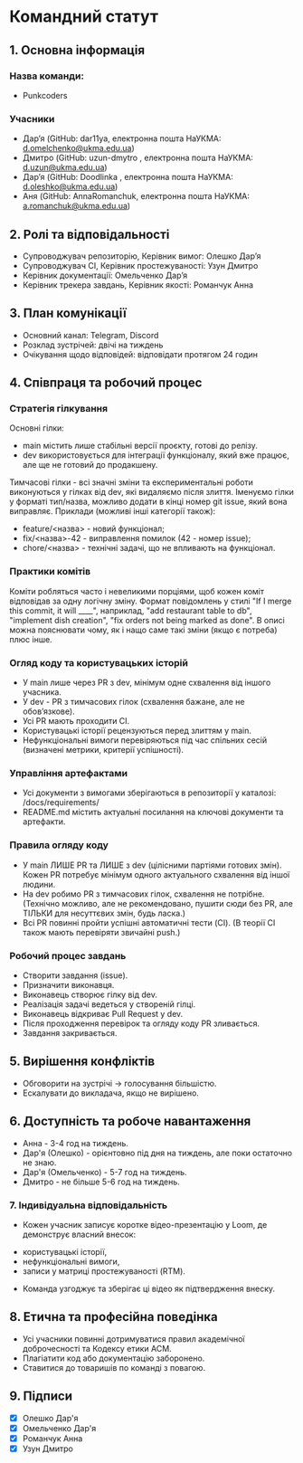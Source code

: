 # Командний статут

## 1. Основна інформація
### Назва команди: 
- Punkcoders
  
### Учасники

- Дар’я (GitHub: dar11ya, електронна пошта НаУКМА: [d.omelchenko@ukma.edu.ua](d.omelchenko@ukma.edu.ua))
- Дмитро (GitHub: uzun-dmytro , електронна пошта НаУКМА: [d.uzun@ukma.edu.ua](d.uzun@ukma.edu.ua))
- Дар’я (GitHub: Doodlinka , електронна пошта НаУКМА: [d.oleshko@ukma.edu.ua](d.oleshko@ukma.edu.ua))
- Аня (GitHub: AnnaRomanchuk, електронна пошта НаУКМА: [a.romanchuk@ukma.edu.ua](a.romanchuk@ukma.edu.ua))

## 2. Ролі та відповідальності

- Супроводжувач репозиторію, Керівник вимог: Олешко Дар’я
- Супроводжувач CI, Керівник простежуваності: Узун Дмитро
- Керівник документації: Омельченко Дар’я
- Керівник трекера завдань, Керівник якості: Романчук Анна

## 3. План комунікації

- Основний канал: Telegram, Discord
- Розклад зустрічей: двічі на тиждень
- Очікування щодо відповідей: відповідати протягом 24 годин

## 4. Співпраця та робочий процес

### Стратегія гілкування

Основні гілки:

- main містить лише стабільні версії проєкту, готові до релізу.
- dev використовується для інтеграції функціоналу, який вже працює, але ще не готовий до продакшену.

Тимчасові гілки - всі значні зміни та експериментальні роботи виконуються у гілках від dev, які видаляємо після злиття. Іменуємо гілки у форматі тип/назва, можливо додати в кінці номер git issue, який вона виправляє. Приклади (можливі інші категорії також):

- feature/<назва> -  новий функціонал;
- fix/<назва>-42 - виправлення помилок (42 - номер issue);
- chore/<назва> - технічні задачі, що не впливають на функціонал.

### Практики комітів

Коміти робляться часто і невеликими порціями, щоб кожен коміт відповідав за одну логічну зміну. Формат повідомлень у стилі "If I merge this commit, it will ____", наприклад, "add restaurant table to db", "implement dish creation", "fix orders not being marked as done". В описі можна пояснювати чому, як і нащо саме такі зміни (якщо є потреба) плюс інше.

### Огляд коду та користувацьких історій

- У main лише через PR з dev, мінімум одне схвалення від іншого учасника.
- У dev - PR з тимчасових гілок (схвалення бажане, але не обов’язкове).
- Усі PR мають проходити CI.
- Користувацькі історії рецензуються перед злиттям у main.
- Нефункціональні вимоги перевіряються під час спільних сесій (визначені метрики, критерії успішності).

### Управління артефактами
- Усі документи з вимогами зберігаються в репозиторії у каталозі: /docs/requirements/
- README.md містить актуальні посилання на ключові документи та артефакти.

### Правила огляду коду

- У main ЛИШЕ PR та ЛИШЕ з dev (цілісними партіями готових змін). Кожен PR потребує мінімум одного актуального схвалення від іншої людини.
- На dev робимо PR з тимчасових гілок, схвалення не потрібне. (Технічно можливо, але не рекомендовано, пушити сюди без PR, але ТІЛЬКИ для несуттєвих змін, будь ласка.)
- Всі PR повинні пройти успішні автоматичні тести (CI). (В теорії CI також мають перевіряти звичайні push.)

### Робочий процес завдань

- Створити завдання (issue).
- Призначити виконавця.
- Виконавець створює гілку від dev.
- Реалізація задачі ведеться у створеній гілці.
- Виконавець відкриває Pull Request у dev.
- Після проходження перевірок та огляду коду PR зливається.
- Завдання закривається.

## 5. Вирішення конфліктів

- Обговорити на зустрічі → голосування більшістю.
- Ескалувати до викладача, якщо не вирішено.

## 6. Доступність та робоче навантаження

- Анна - 3-4 год на тиждень.
- Дар'я (Олешко) - орієнтовно під дня на тиждень, але поки остаточно не знаю.
- Дар'я (Омельченко) - 5-7 год на тиждень.
- Дмитро - не більше 5-6 год на тиждень.

### 7. Індивідуальна відповідальність
- Кожен учасник записує коротке відео-презентацію у Loom, де демонструє власний внесок:
* користувацькі історії,
* нефункціональні вимоги,
* записи у матриці простежуваності (RTM).
- Команда узгоджує та зберігає ці відео як підтвердження внеску.

## 8. Етична та професійна поведінка

- Усі учасники повинні дотримуватися правил академічної доброчесності та Кодексу етики ACM.
- Плагіатити код або документацію заборонено.
- Ставитися до товаришів по команді з повагою.

## 9. Підписи

- [x] Олешко Дар'я
- [x] Омельченко Дар'я
- [x] Романчук Анна
- [x] Узун Дмитро
